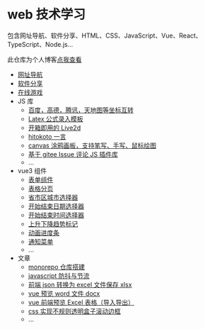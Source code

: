 # web 技术学习

包含网址导航、软件分享、HTML、CSS、JavaScript、Vue、React、TypeScript、Node.js...

此仓库为个人博客[点我查看](https://kuangyx.cn/)

- [网址导航](https://kuangyx.cn/pages/navigation.html)
- [软件分享](https://kuangyx.cn/pages/software.html)
- [在线游戏](https://kuangyx.cn/pages/game.html)
- JS 库
  - [百度，高德，腾讯，天地图等坐标互转](https://kuangyx.cn/docs/%E6%96%87%E7%AB%A0/JS%20Lib/%E7%99%BE%E5%BA%A6%E5%9C%B0%E5%9B%BE%EF%BC%8C%E9%AB%98%E5%BE%B7%E5%9C%B0%E5%9B%BE%EF%BC%8C%E8%85%BE%E8%AE%AF%E5%9C%B0%E5%9B%BE%EF%BC%8C%E5%A4%A9%E5%9C%B0%E5%9B%BE%E7%AD%89%E5%9D%90%E6%A0%87%E4%BA%92%E8%BD%AC.html)
  - [Latex 公式录入模板](https://kuangyx.cn/docs/%E6%96%87%E7%AB%A0/JS%20Lib/Latex%E5%85%AC%E5%BC%8F%E5%BD%95%E5%85%A5%E6%A8%A1%E6%9D%BF.html)
  - [开箱即用的 Live2d](https://kuangyx.cn/docs/%E6%96%87%E7%AB%A0/JS%20Lib/Live2d.html)
  - [hitokoto 一言](https://kuangyx.cn/docs/%E6%96%87%E7%AB%A0/tools/hitokoto.html)
  - [canvas 涂鸦画板，支持笔写、手写、鼠标绘图](https://kuangyx.cn/docs/%E6%96%87%E7%AB%A0/JS%20Lib/canvas%20%E6%B6%82%E9%B8%A6%E7%94%BB%E6%9D%BF.html)
  - [基于 gitee Issue 评论 JS 插件库](https://kuangyx.cn/docs/%E6%96%87%E7%AB%A0/JS%20Lib/gitee%20Issue%20%E8%AF%84%E8%AE%BA%E6%8F%92%E4%BB%B6.html)
  - ...
- vue3 组件
  - [表单组件](https://kuangyx.cn/docs/%E6%96%87%E7%AB%A0/vue3%E7%BB%84%E4%BB%B6/%E8%A1%A8%E5%8D%95.html)
  - [表格分页](https://kuangyx.cn/docs/%E6%96%87%E7%AB%A0/vue3%E7%BB%84%E4%BB%B6/%E8%A1%A8%E6%A0%BC%E5%88%86%E9%A1%B5.html)
  - [省市区城市选择器](https://kuangyx.cn/docs/%E6%96%87%E7%AB%A0/vue3%E7%BB%84%E4%BB%B6/%E5%9F%8E%E5%B8%82%E9%80%89%E6%8B%A9.html)
  - [开始结束日期选择器](https://kuangyx.cn/docs/%E6%96%87%E7%AB%A0/vue3%E7%BB%84%E4%BB%B6/%E6%97%A5%E6%9C%9F%E9%80%89%E6%8B%A9.html)
  - [开始结束时间选择器](https://kuangyx.cn/docs/%E6%96%87%E7%AB%A0/vue3%E7%BB%84%E4%BB%B6/%E6%97%B6%E9%97%B4%E9%80%89%E6%8B%A9.html)
  - [上升下降趋势标记](https://kuangyx.cn/docs/%E6%96%87%E7%AB%A0/vue3%E7%BB%84%E4%BB%B6/%E8%B6%8B%E5%8A%BF%E6%A0%87%E8%AE%B0.html)
  - [动画进度条](https://kuangyx.cn/docs/%E6%96%87%E7%AB%A0/vue3%E7%BB%84%E4%BB%B6/%E8%BF%9B%E5%BA%A6%E6%9D%A1.html)
  - [通知菜单](https://kuangyx.cn/docs/%E6%96%87%E7%AB%A0/vue3%E7%BB%84%E4%BB%B6/%E9%80%9A%E7%9F%A5%E8%8F%9C%E5%8D%95.html)
  - ...
- 文章
  - [monorepo 仓库搭建](https://kuangyx.cn/docs/%E6%96%87%E7%AB%A0/%E5%89%8D%E7%AB%AF/monorepo%E4%BB%93%E5%BA%93%E6%90%AD%E5%BB%BA.html)
  - [javascript 防抖与节流](https://kuangyx.cn/docs/%E6%96%87%E7%AB%A0/%E5%89%8D%E7%AB%AF/%E9%98%B2%E6%8A%96%E4%B8%8E%E8%8A%82%E6%B5%81.html)
  - [前端 json 转换为 excel 文件保存 xlsx](https://kuangyx.cn/docs/%E6%96%87%E7%AB%A0/%E5%89%8D%E7%AB%AF/json%E8%BD%AC%E6%8D%A2%E4%B8%BAexcel%E6%96%87%E4%BB%B6%E4%BF%9D%E5%AD%98.html)
  - [vue 预览 word 文件 docx](https://kuangyx.cn/docs/%E6%96%87%E7%AB%A0/%E5%89%8D%E7%AB%AF/vue%E9%A2%84%E8%A7%88word%E6%96%87%E4%BB%B6docx.html)
  - [vue 前端预览 Excel 表格（导入导出）](https://kuangyx.cn/docs/%E6%96%87%E7%AB%A0/%E5%89%8D%E7%AB%AF/vue%E9%A2%84%E8%A7%88Excel%E8%A1%A8%E6%A0%BC.html)
  - [css 实现不规则透明盒子滚动边框](https://kuangyx.cn/docs/%E6%96%87%E7%AB%A0/%E5%89%8D%E7%AB%AF/css%E5%AE%9E%E7%8E%B0%E4%B8%8D%E8%A7%84%E5%88%99%E9%80%8F%E6%98%8E%E7%9B%92%E5%AD%90%E6%BB%9A%E5%8A%A8%E8%BE%B9%E6%A1%86.html)
  - ...
